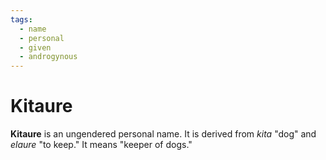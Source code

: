 ```yaml
---
tags:
  - name
  - personal
  - given
  - androgynous
---
```

# Kitaure

**Kitaure** is an ungendered personal name. It is derived from *kita* "dog" and *elaure* "to keep." It means "keeper of dogs."